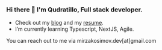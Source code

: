 ### Hi there 👋 I'm Qudratillo, Full stack developer.

- Check out my [blog](https://t.me/mirzakosimov_blog) and my [resume](https://github.com/softXengineer/resume).
- I’m currently learning Typescript, NextJS, Agile.

You can reach out to me via mirzakosimov.dev[at]gmail.com
